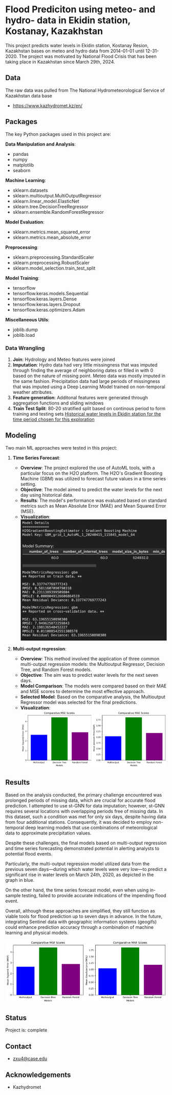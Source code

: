 # Flood Prediciton using meteo- and hydro- data in Ekidin station, Kostanay, Kazakhstan 

This project predicts water levels in Ekidin station, Kostanay Resion, Kazakhstan bases on meteo and hydro data from 2014-01-01 until 12-31-2020. 
The project was motivated by National Flood Crisis that has been taking place in Kazakhstan since March 29th, 2024. 

## Data

The raw data was pulled from The National Hydrometeorological Service of Kazakhstan data base 
* https://www.kazhydromet.kz/en/

## Packages

The key Python packages used in this project are:

**Data Manipulation and Analysis**:
- pandas
- numpy
- matplotlib
- seaborn

**Machine Learning**:
- sklearn.datasets
- sklearn.multioutput.MultiOutputRegressor
- sklearn.linear_model.ElasticNet
- sklearn.tree.DecisionTreeRegressor
- sklearn.ensemble.RandomForestRegressor

**Model Evaluation**:
- sklearn.metrics.mean_squared_error
- sklearn.metrics.mean_absolute_error

**Preprocessing**:
- sklearn.preprocessing.StandardScaler
- sklearn.preprocessing.RobustScaler
- sklearn.model_selection.train_test_split

**Model Training**:
- tensorflow
- tensorflow.keras.models.Sequential
- tensorflow.keras.layers.Dense
- tensorflow.keras.layers.Dropout
- tensorflow.keras.optimizers.Adam

**Miscellaneous Utils**:
- joblib.dump
- joblib.load

### Data Wrangling

1. **Join**: Hydrology and Meteo features were joined
2. **Imputation**: Hydro data had very little missingness that was imputed through finding the average of neighboring dates or filled in with 0 based on the nature of missing point. Meteo data was mostly imputed in the same fashion. Precipitation data had large periods of missingness that was imputed using a Deep Learning Model trained on non-temporal weather attributes. 
4. **Feature generation**: Additonal features were generated through aggregation functions and sliding windows 
5. **Train Test Split**: 80-20 stratified split based on continous period to form training and testing sets
   [Historical water levels in Ekidin station for the time period chosen for this exploration](figures/historical_water_levels.png) 

## Modeling

Two main ML approaches were tested in this project:

1. **Time Series Forecast**: 
   - **Overview**: The project explored the use of AutoML tools, with a particular focus on the H2O platform. The H2O's Gradient Boosting Machine (GBM) was utilized to forecast future values in a time series setting.
   - **Objective**: The model aimed to predict the water levels for the next day using historical data.
   - **Results**: The model's performance was evaluated based on standard metrics such as Mean Absolute Error (MAE) and Mean Squared Error (MSE).
   - **Visualization**:
     ![Time Series Forecast Results](figures/autoML) 

2. **Multi-output regression**:
   - **Overview**: This method involved the application of three common multi-output regression models: the Multioutput Regressor, Decision Tree, and Random Forest models.
   - **Objective**: The aim was to predict water levels for the next seven days.
   - **Model Comparison**: The models were compared based on their MAE and MSE scores to determine the most effective approach.
   - **Selected Model**: Based on the comparative analysis, the Multioutput Regressor model was selected for the final predictions.
   - **Visualization**:
     ![Multi-output Regression Results](figures/multi-target-models-comparison.png) 

## Results  

Based on the analysis conducted, the primary challenge encountered was prolonged periods of missing data, which are crucial for accurate flood prediction. I attempted to use st-GNN for data imputation; however, st-GNN requires several locations with overlapping periods free of missing data. In this dataset, such a condition was met for only six days, despite having data from four additional stations. Consequently, it was decided to employ non-temporal deep learning models that use combinations of meteorological data to approximate precipitation values.

Despite these challenges, the final models based on multi-output regression and time series forecasting demonstrated potential in alerting analysts to potential flood events.

Particularly, the multi-output regression model utilized data from the previous seven days—during which water levels were very low—to predict a significant rise in water levels on March 24th, 2020, as depicted in the graph in blue.

On the other hand, the time series forecast model, even when using in-sample testing, failed to provide accurate indications of the impending flood event.

Overall, although these approaches are simplified, they still function as viable tools for flood prediction up to seven days in advance. In the future, integrating Sentinel data with geographic information systems (geogifs) could enhance prediction accuracy through a combination of machine learning and physical models.

![Time Series Forecast, Multi-output Regression Results along with Historical values of water levels](figures/multi-target-models-comparison.png) 

## Status 
Project is: complete

## Contact 
* zxu4@case.edu

## Acknowledgements 
* Kazhydromet 
